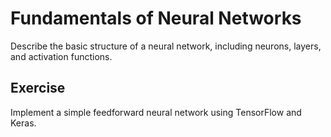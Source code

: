 # Fundamentals of Neural Networks

Describe the basic structure of a neural network, including neurons, layers, and activation functions.

## Exercise

Implement a simple feedforward neural network using TensorFlow and Keras.